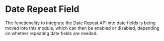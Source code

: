 # Date Repeat Field

The functionality to integrate the Date Repeat API into date fields is being moved into this module,
which can then be enabled or disabled, depending on whether repeating date fields are needed.
